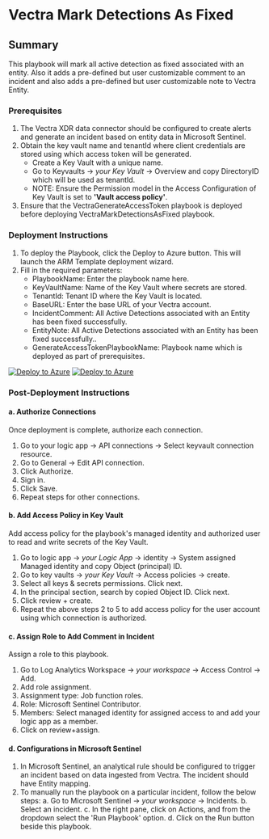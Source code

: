 # Vectra Mark Detections As Fixed

## Summary

This playbook will mark all active detection as fixed associated with an entity. Also it adds a pre-defined but user customizable comment to an incident and also adds a pre-defined but user customizable note to Vectra Entity.

### Prerequisites

1. The Vectra XDR data connector should be configured to create alerts and generate an incident based on entity data in Microsoft Sentinel.
2. Obtain the key vault name and tenantId where client credentials are stored using which access token will be generated.
   * Create a Key Vault with a unique name.
   * Go to Keyvaults → *your Key Vault* → Overview and copy DirectoryID which will be used as tenantId.
   * NOTE: Ensure the Permission model in the Access Configuration of Key Vault is set to **'Vault access policy'**.
3. Ensure that the VectraGenerateAccessToken playbook is deployed before deploying VectraMarkDetectionsAsFixed playbook.

### Deployment Instructions

1. To deploy the Playbook, click the Deploy to Azure button. This will launch the ARM Template deployment wizard.
2. Fill in the required parameters:
   * PlaybookName: Enter the playbook name here.
   * KeyVaultName: Name of the Key Vault where secrets are stored.
   * TenantId: Tenant ID where the Key Vault is located.
   * BaseURL: Enter the base URL of your Vectra account.
   * IncidentComment: All Active Detections associated with an Entity has been fixed successfully.
   * EntityNote: All Active Detections associated with an Entity has been fixed successfully..
   * GenerateAccessTokenPlaybookName: Playbook name which is deployed as part of prerequisites.

[![Deploy to Azure](https://aka.ms/deploytoazurebutton)](https://portal.azure.com/#create/Microsoft.Template/uri/https%3A%2F%2Fraw.githubusercontent.com%2FAzure%2FAzure-Sentinel%2Fmaster%2FSolutions%2FVectraXDR%2FPlaybooks%2FVectraMarkDetectionsAsFixed%2Fazuredeploy.json) [![Deploy to Azure](https://aka.ms/deploytoazuregovbutton)](https://portal.azure.us/#create/Microsoft.Template/uri/https%3A%2F%2Fraw.githubusercontent.com%2FAzure%2FAzure-Sentinel%2Fmaster%2FSolutions%2FVectraXDR%2FPlaybooks%2FVectraMarkDetectionsAsFixed%2Fazuredeploy.json)

### Post-Deployment Instructions

#### a. Authorize Connections

Once deployment is complete, authorize each connection.
1. Go to your logic app → API connections → Select keyvault connection resource.
2. Go to General → Edit API connection.
3. Click Authorize.
4. Sign in.
5. Click Save.
6. Repeat steps for other connections.

#### b. Add Access Policy in Key Vault

Add access policy for the playbook's managed identity and authorized user to read and write secrets of the Key Vault.
1. Go to logic app → *your Logic App* → identity → System assigned Managed identity and copy Object (principal) ID.
2. Go to key vaults → *your Key Vault* → Access policies → create.
3. Select all keys & secrets permissions. Click next.
4. In the principal section, search by copied Object ID. Click next.
5. Click review + create.
6. Repeat the above steps 2 to 5 to add access policy for the user account using which connection is authorized.

#### c. Assign Role to Add Comment in Incident

Assign a role to this playbook.
1. Go to Log Analytics Workspace → *your workspace* → Access Control → Add.
2. Add role assignment.
3. Assignment type: Job function roles.
4. Role: Microsoft Sentinel Contributor.
5. Members: Select managed identity for assigned access to and add your logic app as a member.
6. Click on review+assign.

#### d. Configurations in Microsoft Sentinel

1. In Microsoft Sentinel, an analytical rule should be configured to trigger an incident based on data ingested from Vectra. The incident should have Entity mapping.
2. To manually run the playbook on a particular incident, follow the below steps:
   a. Go to Microsoft Sentinel → *your workspace* → Incidents.
   b. Select an incident.
   c. In the right pane, click on Actions, and from the dropdown select the 'Run Playbook' option.
   d. Click on the Run button beside this playbook.
